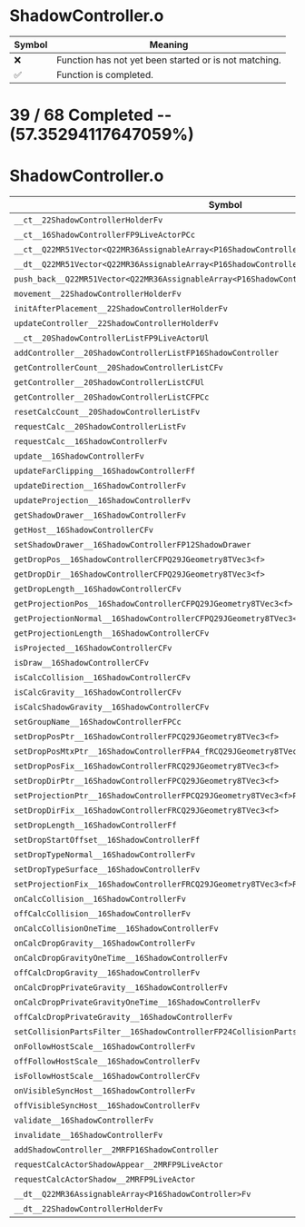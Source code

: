 # ShadowController.o
| Symbol | Meaning 
| ------------- | ------------- 
| :x: | Function has not yet been started or is not matching. 
| :white_check_mark: | Function is completed. 


# 39 / 68 Completed -- (57.35294117647059%)
# ShadowController.o
| Symbol | Decompiled? |
| ------------- | ------------- |
| `__ct__22ShadowControllerHolderFv` | :x: |
| `__ct__16ShadowControllerFP9LiveActorPCc` | :x: |
| `__ct__Q22MR51Vector<Q22MR36AssignableArray<P16ShadowController>>Fv` | :x: |
| `__dt__Q22MR51Vector<Q22MR36AssignableArray<P16ShadowController>>Fv` | :x: |
| `push_back__Q22MR51Vector<Q22MR36AssignableArray<P16ShadowController>>FRCP16ShadowController` | :x: |
| `movement__22ShadowControllerHolderFv` | :x: |
| `initAfterPlacement__22ShadowControllerHolderFv` | :x: |
| `updateController__22ShadowControllerHolderFv` | :x: |
| `__ct__20ShadowControllerListFP9LiveActorUl` | :x: |
| `addController__20ShadowControllerListFP16ShadowController` | :x: |
| `getControllerCount__20ShadowControllerListCFv` | :x: |
| `getController__20ShadowControllerListCFUl` | :x: |
| `getController__20ShadowControllerListCFPCc` | :x: |
| `resetCalcCount__20ShadowControllerListFv` | :x: |
| `requestCalc__20ShadowControllerListFv` | :x: |
| `requestCalc__16ShadowControllerFv` | :x: |
| `update__16ShadowControllerFv` | :white_check_mark: |
| `updateFarClipping__16ShadowControllerFf` | :white_check_mark: |
| `updateDirection__16ShadowControllerFv` | :x: |
| `updateProjection__16ShadowControllerFv` | :x: |
| `getShadowDrawer__16ShadowControllerFv` | :white_check_mark: |
| `getHost__16ShadowControllerCFv` | :white_check_mark: |
| `setShadowDrawer__16ShadowControllerFP12ShadowDrawer` | :white_check_mark: |
| `getDropPos__16ShadowControllerCFPQ29JGeometry8TVec3<f>` | :white_check_mark: |
| `getDropDir__16ShadowControllerCFPQ29JGeometry8TVec3<f>` | :white_check_mark: |
| `getDropLength__16ShadowControllerCFv` | :white_check_mark: |
| `getProjectionPos__16ShadowControllerCFPQ29JGeometry8TVec3<f>` | :white_check_mark: |
| `getProjectionNormal__16ShadowControllerCFPQ29JGeometry8TVec3<f>` | :white_check_mark: |
| `getProjectionLength__16ShadowControllerCFv` | :x: |
| `isProjected__16ShadowControllerCFv` | :white_check_mark: |
| `isDraw__16ShadowControllerCFv` | :white_check_mark: |
| `isCalcCollision__16ShadowControllerCFv` | :x: |
| `isCalcGravity__16ShadowControllerCFv` | :x: |
| `isCalcShadowGravity__16ShadowControllerCFv` | :x: |
| `setGroupName__16ShadowControllerFPCc` | :white_check_mark: |
| `setDropPosPtr__16ShadowControllerFPCQ29JGeometry8TVec3<f>` | :white_check_mark: |
| `setDropPosMtxPtr__16ShadowControllerFPA4_fRCQ29JGeometry8TVec3<f>` | :x: |
| `setDropPosFix__16ShadowControllerFRCQ29JGeometry8TVec3<f>` | :white_check_mark: |
| `setDropDirPtr__16ShadowControllerFPCQ29JGeometry8TVec3<f>` | :white_check_mark: |
| `setProjectionPtr__16ShadowControllerFPCQ29JGeometry8TVec3<f>PCQ29JGeometry8TVec3<f>` | :x: |
| `setDropDirFix__16ShadowControllerFRCQ29JGeometry8TVec3<f>` | :white_check_mark: |
| `setDropLength__16ShadowControllerFf` | :white_check_mark: |
| `setDropStartOffset__16ShadowControllerFf` | :white_check_mark: |
| `setDropTypeNormal__16ShadowControllerFv` | :white_check_mark: |
| `setDropTypeSurface__16ShadowControllerFv` | :white_check_mark: |
| `setProjectionFix__16ShadowControllerFRCQ29JGeometry8TVec3<f>RCQ29JGeometry8TVec3<f>b` | :white_check_mark: |
| `onCalcCollision__16ShadowControllerFv` | :white_check_mark: |
| `offCalcCollision__16ShadowControllerFv` | :white_check_mark: |
| `onCalcCollisionOneTime__16ShadowControllerFv` | :white_check_mark: |
| `onCalcDropGravity__16ShadowControllerFv` | :white_check_mark: |
| `onCalcDropGravityOneTime__16ShadowControllerFv` | :white_check_mark: |
| `offCalcDropGravity__16ShadowControllerFv` | :white_check_mark: |
| `onCalcDropPrivateGravity__16ShadowControllerFv` | :white_check_mark: |
| `onCalcDropPrivateGravityOneTime__16ShadowControllerFv` | :white_check_mark: |
| `offCalcDropPrivateGravity__16ShadowControllerFv` | :white_check_mark: |
| `setCollisionPartsFilter__16ShadowControllerFP24CollisionPartsFilterBase` | :white_check_mark: |
| `onFollowHostScale__16ShadowControllerFv` | :white_check_mark: |
| `offFollowHostScale__16ShadowControllerFv` | :white_check_mark: |
| `isFollowHostScale__16ShadowControllerCFv` | :white_check_mark: |
| `onVisibleSyncHost__16ShadowControllerFv` | :white_check_mark: |
| `offVisibleSyncHost__16ShadowControllerFv` | :white_check_mark: |
| `validate__16ShadowControllerFv` | :white_check_mark: |
| `invalidate__16ShadowControllerFv` | :white_check_mark: |
| `addShadowController__2MRFP16ShadowController` | :x: |
| `requestCalcActorShadowAppear__2MRFP9LiveActor` | :x: |
| `requestCalcActorShadow__2MRFP9LiveActor` | :x: |
| `__dt__Q22MR36AssignableArray<P16ShadowController>Fv` | :x: |
| `__dt__22ShadowControllerHolderFv` | :x: |
